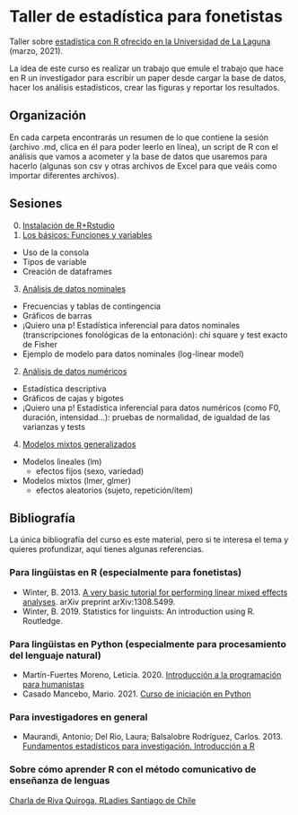 # Taller de estadística para fonetistas
Taller sobre [estadística con R ofrecido en la Universidad de La Laguna](https://eventos.ull.es/53843/detail/traduccion-y-estadistica-aplicada-a-la-investigacion-linguistica.html) (marzo, 2021).

La idea de este curso es realizar un trabajo que emule el trabajo que hace en R un investigador para escribir un paper desde cargar la base de datos, hacer los análisis estadísticos, crear las figuras y reportar los resultados.

## Organización
En cada carpeta encontrarás un resumen de lo que contiene la sesión (archivo .md, clica en él para poder leerlo en línea), un script de R con el análisis que vamos a acometer y la base de datos que usaremos para hacerlo (algunas son csv y otras archivos de Excel para que veáis como importar diferentes archivos).

## Sesiones

0. [Instalación de R+Rstudio](0_antesDeClase/InstruccionesInstalacion.md)
1. [Los básicos: Funciones y variables](1_losBasicos/basicos.md)
* Uso de la consola
* Tipos de variable
* Creación de dataframes

3. [Análisis de datos nominales](2_analisisNominal)
* Frecuencias y tablas de contingencia
* Gráficos de barras
* ¡Quiero una p! Estadística inferencial para datos nominales (transcripciones fonológicas de la entonación): chi square y test exacto de Fisher
* Ejemplo de modelo para datos nominales (log-linear model)

2. [Análisis de datos numéricos](3_analisisNumerico)
* Estadística descriptiva
* Gráficos de cajas y bigotes
* ¡Quiero una p! Estadística inferencial para datos numéricos (como F0, duración, intensidad...): pruebas de normalidad, de igualdad de las varianzas y tests

4. [Modelos mixtos generalizados](4_modelosMixtos)
* Modelos lineales (lm)
   - efectos fijos (sexo, variedad)
* Modelos mixtos (lmer, glmer)
   - efectos aleatorios (sujeto, repetición/ítem)

## Bibliografía
La única bibliografía del curso es este material, pero si te interesa el tema y quieres profundizar, aquí tienes algunas referencias.
### Para lingüistas en R (especialmente para fonetistas)
 * Winter, B. 2013. [A very basic tutorial for performing linear mixed effects analyses](http://www.bodowinter.com/uploads/1/2/9/3/129362560/bw_lme_tutorial2.pdf). arXiv preprint arXiv:1308.5499.
 * Winter, B. 2019. Statistics for linguists: An introduction using R. Routledge.
### Para lingüistas en Python (especialmente para procesamiento del lenguaje natural)
 * Martín-Fuertes Moreno, Leticia. 2020. [Introducción a la programación para humanistas](https://github.com/nimbusaeta/lingufriendly#nomenclatura-de-los-temas-y-ejercicios)
 * Casado Mancebo, Mario. 2021. [Curso de iniciación en Python](https://cursos.mcasado.org/cursos/curso-de-iniciación-en-python/)
### Para investigadores en general
 *  Maurandi, Antonio; Del Rio, Laura; Balsalobre Rodríguez, Carlos. 2013. [Fundamentos estadísticos para investigación. Introducción a R](https://gauss.inf.um.es/files/Fundamentos-estadisticos-para-investigacionIntroduccion-a-R.pdf)

### Sobre cómo aprender R con el método comunicativo de enseñanza de lenguas
[Charla de Riva Quiroga, RLadies Santiago de Chile](https://www.youtube.com/watch?v=FI_8bKiW8wg)
